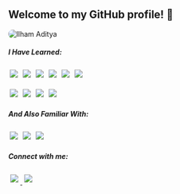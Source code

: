 ## Welcome to my GitHub profile! 👋

<img src="img/darker_output.gif" alt="Ilham Aditya" style="border-radius: 8px;">


##### I Have Learned:

<img src="https://img.shields.io/badge/HTML5-E34F26?style=for-the-badge&logo=html5&logoColor=white" style="display:inline-block; margin:3px;" />  <img src="https://img.shields.io/badge/CSS3-1572B6?style=for-the-badge&logo=css3&logoColor=white" style="display:inline-block; margin:3px;" />   <img src="https://img.shields.io/badge/JavaScript-323330?style=for-the-badge&logo=javascript&logoColor=F7DF1E" style="display:inline-block; margin:3px;" />   <img src="https://img.shields.io/badge/PHP-777BB4?style=for-the-badge&logo=php&logoColor=white" style="display:inline-block; margin:3px;" />   <img src="https://img.shields.io/badge/Laravel-FF2D20?style=for-the-badge&logo=laravel&logoColor=white" style="display:inline-block; margin:3px;" />  <img src="https://img.shields.io/badge/Tailwind_CSS-38B2AC?style=for-the-badge&logo=tailwind-css&logoColor=white" style="display:inline-block; margin:3px;" />

<img src="https://img.shields.io/badge/MySQL-005C84?style=for-the-badge&logo=mysql&logoColor=white" style="display:inline-block; margin:3px;" />  <img src="https://img.shields.io/badge/GIT-E44C30?style=for-the-badge&logo=git&logoColor=white" style="display:inline-block; margin:3px;" />  <img src="https://img.shields.io/badge/Laragon-0E83CD?style=for-the-badge&logo=Laragon&logoColor=white" style="display:inline-block; margin:3px;" />    <img src="https://img.shields.io/badge/Xampp-F37623?style=for-the-badge&logo=xampp&logoColor=white" style="display:inline-block; margin:3px;" />

##### And Also Familiar With:

<img src="https://img.shields.io/badge/Burpsuite-FF6633?style=for-the-badge&logo=burpsuite&logoColor=white" style="display:inline-block; margin:3px;" />  <img src="https://img.shields.io/badge/Metasploit-2596CD?style=for-the-badge&logo=metasploit&logoColor=white" style="display:inline-block; margin:3px;" />  <img src="https://img.shields.io/badge/Bugcrowd-F26822?style=for-the-badge&logo=bugcrowd&logoColor=white" style="display:inline-block; margin:3px;" />

##### Connect with me:

<a href="https://instagram.com/ilhmadty__" target="_blank">
  <img src="https://img.shields.io/badge/Instagram-E4405F?style=for-the-badge&logo=instagram&logoColor=white" style="display:inline-block; margin:4px;" />
</a>
<a href="https://www.linkedin.com/in/ilham-aditya-0a78a7312" target="_blank">
  <img src="https://img.shields.io/badge/LinkedIn-0077B5?style=for-the-badge&logo=linkedin&logoColor=white" style="display:inline-block; margin:4px;" />
</a>

